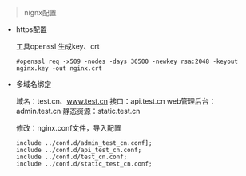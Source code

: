 >nignx配置

* https配置

    工具openssl 生成key、crt
    ```
    #openssl req -x509 -nodes -days 36500 -newkey rsa:2048 -keyout nginx.key -out nginx.crt
    ```

* 多域名绑定

    域名：test.cn、www.test.cn
    接口：api.test.cn
    web管理后台：admin.test.cn
    静态资源：static.test.cn

    修改：nginx.conf文件，导入配置
    ```
    include ../conf.d/admin_test_cn.conf];
    include ../conf.d/api_test_cn.conf;
    include ../conf.d/test_cn.conf;
    include ../conf.d/static_test_cn.conf;
    ```